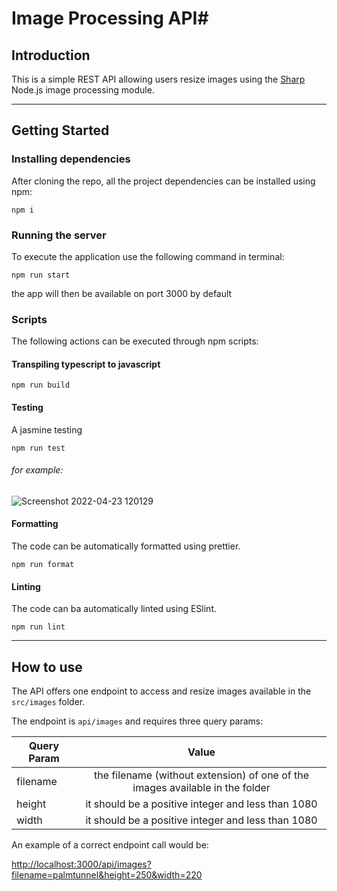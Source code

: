 # Image Processing API#

## Introduction ##

This is a simple REST API allowing users resize images using the [Sharp](https://sharp.pixelplumbing.com/) Node.js image processing module.

---
## Getting Started ##

### Installing dependencies ###

After cloning the repo, all the project dependencies can be installed using npm:
```
npm i
```

### Running the server ###

To execute the application use the following command in terminal:

```
npm run start
```

the app will then be available on port 3000 by default

### Scripts ###

The following actions can be executed through npm scripts:

#### Transpiling typescript to javascript ####

```
npm run build
```

#### Testing ####

A jasmine testing

```
npm run test
```
###### for example: ######
![Screenshot 2022-04-23 120129](https://user-images.githubusercontent.com/74256854/165322350-879e927e-ec24-4394-9e07-6530c399358b.png)

#### Formatting ####

The code can be automatically formatted using prettier.

```
npm run format
```

#### Linting ####

The code can ba automatically linted using ESlint.

```
npm run lint
```
---
## How to use ##

The API offers one endpoint to access and resize images available in the `src/images` folder.

The endpoint is `api/images` and requires three query params:

| Query Param   | Value         |
| ------------- |:-------------:|
| filename      | the filename (without extension) of one of the images available in the folder |
| height        | it should be a positive integer and less than 1080     |
| width         | it should be a positive integer and less than 1080 |     |



An example of a correct endpoint call would be: 

[http://localhost:3000/api/images?filename=palmtunnel&height=250&width=220](http://localhost:3000/api/images?filename=palmtunnel&height=250&width=220)
